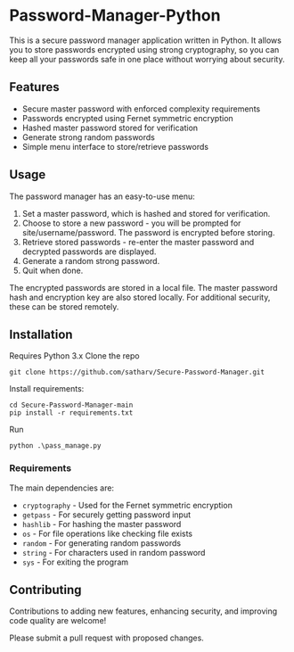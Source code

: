 # Password-Manager-Python

This is a secure password manager application written in Python. It allows you to store passwords encrypted using strong cryptography, so you can keep all your passwords safe in one place without worrying about security.

## Features

- Secure master password with enforced complexity requirements
- Passwords encrypted using Fernet symmetric encryption
- Hashed master password stored for verification
- Generate strong random passwords
- Simple menu interface to store/retrieve passwords

## Usage

The password manager has an easy-to-use menu:
1. Set a master password, which is hashed and stored for verification.
2. Choose to store a new password - you will be prompted for site/username/password. The password is encrypted before storing.
3. Retrieve stored passwords - re-enter the master password and decrypted passwords are displayed.
4. Generate a random strong password.
5. Quit when done.

The encrypted passwords are stored in a local file. The master password hash and encryption key are also stored locally. For additional security, these can be stored remotely.

## Installation

Requires Python 3.x
Clone the repo
```
git clone https://github.com/satharv/Secure-Password-Manager.git
```
Install requirements:
```
cd Secure-Password-Manager-main
pip install -r requirements.txt
```
Run
```
python .\pass_manage.py
```

### Requirements
The main dependencies are:

- ```cryptography``` -   Used for the Fernet symmetric encryption
- ```getpass``` - For securely getting password input
- ```hashlib``` - For hashing the master password
- ```os``` - For file operations like checking file exists
- ```random``` - For generating random passwords
- ```string``` - For characters used in random password
- ```sys``` - For exiting the program

## Contributing
Contributions to adding new features, enhancing security, and improving code quality are welcome!

Please submit a pull request with proposed changes.

